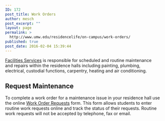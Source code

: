 ```yaml
---
ID: 172
post_title: Work Orders
author: mesch
post_excerpt: ""
layout: page
permalink: >
  http://www.umw.edu/residencelife/on-campus/work-orders/
published: true
post_date: 2016-02-04 15:39:44
---
```

<a href="http://adminfinance.umw.edu/facilities/work-management/">Facilities Services</a> is responsible for scheduled and routine maintenance and repairs within the residence halls including painting, plumbing, electrical, custodial functions, carpentry, heating and air conditioning.
<h2>Request Maintenance</h2>
To complete a work order for a maintenance issue in your residence hall use the online <a href="https://www.myschoolbuilding.com/myschoolbuilding/myrequest.asp">Work Order Requests</a> form. This form allows students to enter routine work requests online and track the status of their requests. Routine work requests will not be accepted by telephone, fax or email.